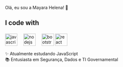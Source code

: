 <p align="left">Olá, eu sou a Mayara Helena! 🔭</p>

###
</h1>

###


<h2 align="left">I code with </h2>

###

<div align="left">
  <img src="https://cdn.jsdelivr.net/gh/devicons/devicon/icons/javascript/javascript-original.svg" height="40" alt="javascript logo"  />
  <img width="12" />
  <img src="https://cdn.jsdelivr.net/gh/devicons/devicon/icons/nodejs/nodejs-original.svg" height="40" alt="nodejs logo"  />
  <img width="12" />
  <img src="https://cdn.jsdelivr.net/gh/devicons/devicon@latest/icons/bootstrap/bootstrap-plain-wordmark.svg" height="40" alt="bootstrap logo" />
  <img src="https://cdn.jsdelivr.net/gh/devicons/devicon@latest/icons/react/react-original.svg" height="40" alt="react logo"/>



</div>

<p align="left">
  
✨ Atualmente estudando JavaScript<br>
📚 Entusiasta em Segurança, Dados e TI Governamental<br>


